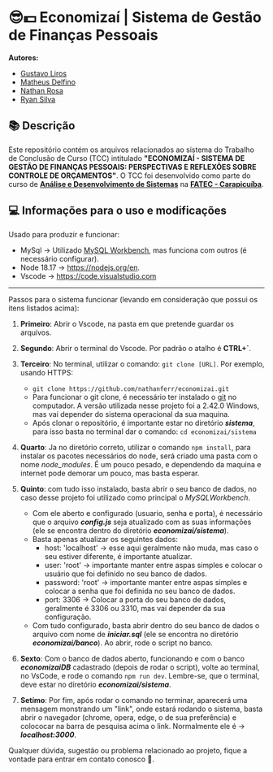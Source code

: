 
# 😎💵 Economizaí | Sistema de Gestão de Finanças Pessoais 

**Autores:**
- [Gustavo Liros](https://github.com/GustavoLiros)
- [Matheus Delfino]()
- [Nathan Rosa](https://github.com/nathanferr)
- [Ryan Silva](https://github.com/ryan-aquino)


## 📚 Descrição
Este repositório contém os arquivos relacionados ao sistema do Trabalho de Conclusão de Curso (TCC) intitulado **"ECONOMIZAÍ - SISTEMA DE GESTÃO DE FINANÇAS PESSOAIS: PERSPECTIVAS E REFLEXÕES SOBRE CONTROLE DE ORÇAMENTOS"**. O TCC foi desenvolvido como parte do curso de **[Análise e Desenvolvimento de Sistemas](http://www.fateccarapicuiba.edu.br/analise-e-desenvolvimento-de-sistemas/)** na **[FATEC - Carapicuíba](http://www.fateccarapicuiba.edu.br)**.

## 💻 Informações para o uso e modificações

Usado para produzir e funcionar:
* MySql -> Utilizado [MySQL Workbench](https://www.mysql.com/products/workbench/), mas funciona com outros (é necessário configurar).
* Node 18.17 -> https://nodejs.org/en.
* Vscode -> https://code.visualstudio.com

---
Passos para o sistema funcionar (levando em consideração que possui os itens listados acima):

1. **Primeiro**: Abrir o Vscode, na pasta em que pretende guardar os arquivos.

2. **Segundo**: Abrir o terminal do Vscode. Por padrão o atalho é **CTRL+`**.

3. **Terceiro**: No terminal, utilizar o comando: `git clone [URL]`. Por exemplo, usando HTTPS:
    * `git clone https://github.com/nathanferr/economizai.git`
    * Para funcionar o git clone, é necessário ter instalado o [git](https://git-scm.com/downloads) no computador. A versão utilizada nesse projeto foi a 2.42.0 Windows, mas vai depender do sistema operacional da sua maquina.
    * Após clonar o repositório, é importante estar no diretório ***sistema***, para isso basta no terminal dar o comando: `cd economizai/sistema`

4. **Quarto**: Ja no diretório correto, utilizar o comando `npm install`, para instalar os pacotes necessários do node, será criado uma pasta com o nome *node_modules*. É um pouco pesado, e dependendo da maquina e internet pode demorar um pouco, mas basta esperar.

5. **Quinto**: com tudo isso instalado, basta abrir o seu banco de dados, no caso desse projeto foi utilizado como principal o *MySQLWorkbench*.
    * Com ele aberto e configurado (usuario, senha e porta), é necessário que o arquivo ***config.js*** seja atualizado com as suas informações (ele se encontra dentro do diretório ***economizai/sistema***).
    * Basta apenas atualizar os seguintes dados:
        * host: 'localhost' -> esse aqui geralmente não muda, mas caso o seu estiver diferente, é importante atualizar.
        * user: 'root' -> importante manter entre aspas simples e colocar o usuário que foi definido no seu banco de dados.
        * password: 'root' -> importante manter entre aspas simples e colocar a senha que foi definida no seu banco de dados.
        * port: 3306 -> Colocar a porta do seu banco de dados, geralmente é 3306 ou 3310, mas vai depender da sua configuração.
    * Com tudo configurado, basta abrir dentro do seu banco de dados o arquivo com nome de ***iniciar.sql*** (ele se encontra no diretório ***economizai/banco***). Ao abrir, rode o script no banco.

6. **Sexto**: Com o banco de dados aberto, funcionando e com o banco ***economizaiDB*** cadastrado (depois de rodar o script), volte ao terminal, no VsCode, e rode o comando `npm run dev`. Lembre-se, que o terminal, deve estar no diretório ***economizai/sistema***.

7. **Setímo**: Por fim, após rodar o comando no terminar, aparecerá uma mensagem monstrando um "link", onde estará rodando o sistema, basta abrir o navegador (chrome, opera, edge, o de sua preferência) e colococar na barra de pesquisa acima o link. Normalmente ele é -> ***localhost:3000***.

Qualquer dúvida, sugestão ou problema relacionado ao projeto, fique a vontade para entrar em contato conosco 🙂.